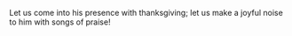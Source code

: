 Let us come into his presence with thanksgiving; let us make a joyful noise to him with songs of praise!
